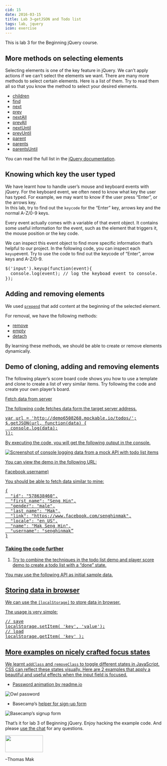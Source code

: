 ```yaml
---
cid: 15
date: 2016-03-15
title: Lab 3—getJSON and Todo list
tags: lab, jquery
icon: exercise
---
```



<p>This is lab 3 for the Beginning jQuery course.
</p>

## More methods on selecting elements

<p>Selecting elements is one of the key feature in jQuery. We can’t apply actions if we can’t select the elements we want. There are many more methods to select certain elements. Here is a list of them. Try to read them all so that you know the method to select your desired elements.
</p>
<ul>
	<li><a href="http://api.jquery.com/children">children</a></li>
	<li><a href="http://api.jquery.com/find">find</a></li>
	<li><a href="http://api.jquery.com/next">next</a></li>
	<li><a href="http://api.jquery.com/prev">prev</a></li>
	<li><a href="http://api.jquery.com/nextAll">nextAll</a></li>
	<li><a href="http://api.jquery.com/prevAll">prevAll</a></li>
	<li><a href="http://api.jquery.com/nextUntil">nextUntil</a></li>
	<li><a href="http://api.jquery.com/prevUntil">prevUntil</a></li>
	<li><a href="http://api.jquery.com/parent">parent</a></li>
	<li><a href="http://api.jquery.com/parents">parents</a></li>
	<li><a href="http://api.jquery.com/parentsUntil">parentsUntil</a></li>
</ul>
<p>You can read the full list in the <a href="http://api.jquery.com/category/traversing/tree-traversal/">jQuery documentation</a>.
</p>

## Knowing which key the user typed

<p>We have learnt how to handle user’s mouse and keyboard events with jQuery. For the keyboard event, we often need to know what key the user has typed. For example, we may want to know if the user press “Enter”, or the arrows key. <br>In this lab, try to find out the <code>keycode</code> for the “Enter” key, arrows key and the normal A-Z/0-9 keys.
</p>
<p>Every event actually comes with a variable of that event object. It contains some useful information for the event, such as the element that triggers it, the mouse position or the key code.
</p>
<p>We can inspect this event object to find more specific information that’s helpful to our project. In the following code, you can inspect each <code>keyup</code>event. Try to use the code to find out the keycode of “Enter”, arrow keys and A-Z/0-9.
</p>
<pre>$('input').keyup(function(event){
  console.log(event); // log the keyboad event to console.
});
</pre>

## Adding and removing elements

<p>We used <a href="http://api.jquery.com/prepend"><code>prepend</code></a> that add content at the beginning of the selected element.
</p>
<p>For removal, we have the following methods:
</p>
<ul>
	<li><a href="http://api.jquery.com/remove">remove</a></li>
	<li><a href="http://api.jquery.com/empty">empty</a></li>
	<li><a href="http://api.jquery.com/detach">detach</a></li>
</ul>
<p>By learning these methods, we should be able to create or remove elements dynamically.
</p>

## Demo of cloning, adding and removing elements

<p>The following player’s score board code shows you how to use a template and clone to create a list of very similar items. Try following the code and create your own player’s board.
</p>
<p><a href="http://codepen.io/makzan/pen/RNEgvz</a>
</p>
<p>After following the code, try to use the same technique to create other list. For example, try to create a list of student marking for a high school. With both ascending and descending order.
</p>

## Fetch data from server

<p>The following code fetches data form the target server address.
</p>
<pre>var url = 'http://demo6508268.mockable.io/todos/';
$.getJSON(url, function(data) {
  console.log(data);
});
</pre>
<p>By executing the code, you will get the following output in the console.
</p>
<p><img src="https://s3.amazonaws.com/f.cl.ly/items/3r1o2w1e1J160W0r1P1R/Screen%20Shot%202015-03-20%20at%204.20.49%20PM.png?v=89bb51dd" alt="Screenshot of console logging data from a mock API with todo list items">
</p>
<p>You can view the demo in the following URL:
</p>
<p><a href="http://codepen.io/makzan/pen/wBRqKz</a>
</p>
<p>Now try to fetch your Facebook profile picture from the Facebook’s graph API: <br><a href="https://graph.facebook.com/(Your</a> Facebook username)
</p>
<p>You should be able to fetch data similar to mine:
</p>
<pre>{
  "id": "578638460",
  "first_name": "Seng Hin",
  "gender": "male",
  "last_name": "Mak",
  "link": "https://www.facebook.com/senghinmak",
  "locale": "en_US",
  "name": "Mak Seng Hin",
  "username": "senghinmak”
}
</pre>
<h3>Taking the code further</h3>
<ol>
	<li>Try to combine the techniques in the todo list demo and player score demo to create a todo list with a “done” state.</li>
</ol>
<p>  You may use the following API as initial sample data.
</p>
<p><a href="http://demo6508268.mockable.io/v2/todos/</a>
</p>
<ol>
	<li>By combining the techniques we learn from lecture 3 and previous lab, we could build the todo list that user can add items to it.</li>
	<li>Latest browsers support client-side persistent storage. Try to use the local storage to store the todo list.<br>I created a half-finish example that’s able to create new todo and save to the local store. It loads data from server at the first time opening the web page. You may find the code here and improve it:</li>
</ol>
<p><a href="http://codepen.io/makzan/pen/pvqrea</a>
</p>

## Storing data in browser

<p>We can use the <code>[localStorage]</code> to store data in browser.
</p>
<p>The usage is very simple:
</p>
<pre>// save
localStorage.setItem( 'key', 'value');
// load
localStorage.getItem( 'key' );
</pre>

## More examples on nicely crafted focus states

<p>We learnt <code>addClass</code> and <code>removeClass</code> to toggle different states in JavaScript. CSS can reflect these states visually. Here are 2 examples that apply a beautiful and useful effects when the input field is focused.
</p>
<ul>
	<li>Password animation by <a href="https://dash.readme.io/login">readme.io</a></li>
</ul>
<p><img src="https://s3.amazonaws.com/f.cl.ly/items/2N2o3z292e2H2v3N4405/bloggif_545f1c6649795.gif?v=64809161" alt="Owl password">
</p>
<ul>
	<li>Basecamp’s <a href="https://basecamp.com/start">helper for sign-up form</a></li>
</ul>
<p><img src="https://s3.amazonaws.com/f.cl.ly/items/0t1c2l180r2n1T1E0y2F/bloggif_545f1f6d3a5c4.gif?v=bd41784f" alt="Basecamp’s signup form">
</p>
<p>That’s it for lab 3 of Beginning jQuery. Enjoy hacking the example code. And please <a href='#open-chat'>use the chat</a> for any questions.
</p>


<p><img src="http://mak.la/signature" width="121" height="54" style="width: 121px; height: 54px;">
</p>
<p>–Thomas Mak
</p>